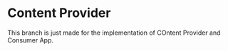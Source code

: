 # Content Provider

This branch is just made for the implementation of COntent Provider and Consumer App.
